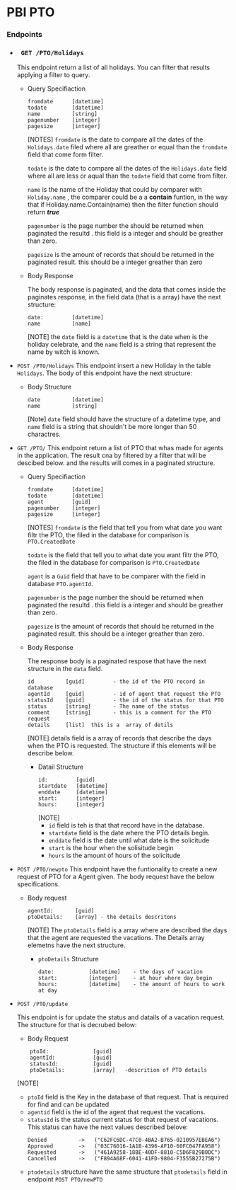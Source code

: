 # PBI PTO

### Endpoints 

- ### ``` GET /PTO/Holidays``` 

    This endpoint return a list of all holidays. You can filter that results applying a filter to query. 

    - Query Specifiaction 
        ```
        fromdate      [datetime]      
        todate        [datetime]
        name          [string]
        pagenumber    [integer]
        pagesize      [integer]
        ```
        [NOTES] 
        ```fromdate``` is the date to compare all the dates of the ```Holidays.date``` filed where all are greather or equal than the ```fromdate``` field that come form filter.

        ```todate``` is the date to compare all the dates of the ```Holidays.date```  field where all are less or aqual than the ```todate``` field that come from filter. 

        ```name``` is the name of the Holiday that could by comparer with ```Holiday.name``` , the comparer could be a a **contain** funtion, in the way that if Holiday.name.Contain(name) then the filter function should return ***true***

        ```pagenumber``` is the page number the should be returned  when paginated the resultd . this field is a integer and should be greather than zero. 

        ```pagesize``` is the amount of records that should be returned in the paginated result. this should be a integer greather than zero    


    - Body Response    

        The body response is paginated, and the data that comes inside the paginates response, in the field data (that is a array) have the next structure:

        ```
        date:         [datetime] 
        name          [name] 
        ```

        [NOTE] 
        the ```date``` field is a ```datetime``` that is the date when is the holiday celebrate, and the ```name``` field is a string that represent the name by witch is known.  

       
- ```POST /PTO/Holidays```
    This endpoint insert a new Holiday in the table ```Holidays```. The body of this endpoint have the next structure: 

    - Body Structure
        ```
        date          [datetime]
        name          [string]
        ```

        [Note] 
            ```date``` field should have the structure of a datetime type, and ``name`` field is a string that shouldn't be more longer than 50 charactres. 

- ```GET /PTO/```
    This endpoint return a list of PTO that whas made for agents in the application. The result cna by filtered by a filter that will be descibed below. and the results will comes in a paginated structure. 

    - Query Specifiaction 
        ```
        fromdate      [datetime]      
        todate        [datetime]
        agent         [guid]
        pagenumber    [integer]
        pagesize      [integer]
        ```
        [NOTES] 
        ```fromdate``` is the field that tell you from what date you want filtr the PTO, the filed in the database for comparison is ``PTO.CreatedDate``

        ```todate``` is the field that tell you to what date you want filtr the PTO, the filed in the database for comparison is ``PTO.CreatedDate``

        ```agent``` is a ``Guid`` field that have to be comparer with the field in database ``PTO.agentId``.   

        ```pagenumber``` is the page number the should be returned  when paginated the resultd . this field is a integer and should be greather than zero. 

        ```pagesize``` is the amount of records that should be returned in the paginated result. this should be a integer greather than zero.

    - Body Response 

        The response body is a paginated respose that have  the next structure in the `data` field.  

        ```
        id          [guid]         - the id of the PTO record in database
        agentId     [guid]         - id of agent that request the PTO
        statusId    [guid]         - the id of the status for that PTO
        status      [string]       - The name of the status 
        comment     [string]       - this is a comment for the PTO request
        details     [list]  this is a  array of detils 
        ```
        [NOTE] details field is a array of records that describe the days when the PTO is requested. The structure if this elements will be describe below.  
        
        - Datail Structure
            ```
            id:         [guid] 
            startdate   [datetime] 
            enddate     [datetime]
            start:      [integer] 
            hours:      [integer]
            ```
            [NOTE]
            - `id` field is teh is that that record have in the database. 
            - `startdate` field is the date where the PTO details begin.
            - `enddate` field is the date until what date is the solicitude
            - `start` is the hour when the solisitude begin
            - `hours` is the amount of hours of the solicitude 

- ```POST /PTO/newpto``` 
    This endpoint have the funtionality to create a new request of PTO for a Agent given. The body request have the below specifications. 

    - Body request 
        ```
        agentId:       [guid] 
        ptoDetails:    [array] - the details descritons 
        ```
        [NOTE] 
        The `ptoDetails` field is a array where are described the days that the agent are requested the vacations. The Details array elemetns have the next structure. 

        - `ptoDetails` Structure 
            ```
            date:           [datetime]    - the days of vacation 
            start:          [integer]     - at hour where day begin
            hours:          [datetime]    - the amount of hours to work at day
            ```
        
- ```POST /PTO/update```

    This endpoint is for update the status and datails of a vacation request. The structure for that is decrubed below: 

    - Body Request
    ```
        ptoId:              [guid]
        agentId:            [guid]
        statusId:           [guid]
        ptoDetails:         [array]   -descrition of PTO details 
    ```

    [NOTE] 

    - `ptoId`  field is the Key in the database of that request. That is required for find and can be updated 
    - `agentid` field is the id of the agent that request the vacations. 
    - `statusId` is the status current status for that request of vacations. This status can have the next values described belove: 
        ```
        Denied          ->   ("C62FC6DC-47C0-4BA2-B765-0210957EBEA6")
        Approved        ->   ("03C76016-1A1B-4396-AF10-60FC047FA958")
        Requested       ->   ("461A9258-18BE-40DF-8810-C5D6F829B0DC")
        Cancelled       ->   ("F894A68F-6041-41FD-9804-F3555B27275B")
        ``` 
    - `ptodetails` structure have the same structure that `ptodetails` field in endpoint  `POST PTO/newPTO`






